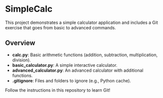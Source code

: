 # SimpleCalc

This project demonstrates a simple calculator application and includes a Git exercise that goes from basic to advanced commands.

## Overview

- **calc.py**: Basic arithmetic functions (addition, subtraction, multiplication, division).
- **basic_calculator.py**: A simple interactive calculator.
- **advanced_calculator.py**: An advanced calculator with additional functions.
- **.gitignore**: Files and folders to ignore (e.g., Python cache).

Follow the instructions in this repository to learn Git!
